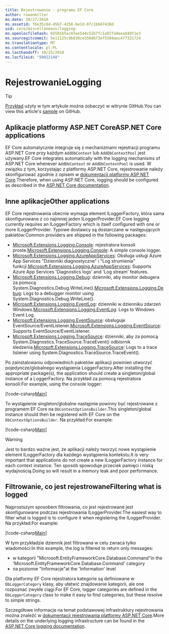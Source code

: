```yaml
---
title: Rejestrowanie - programu EF Core
author: rowanmiller
ms.date: 10/27/2016
ms.assetid: f6e35c6d-45b7-4258-be1d-87c1bb67438d
uid: core/miscellaneous/logging
ms.openlocfilehash: 65501b5ac03ae544c51b7fc1a07fa9eea849f1e3
ms.sourcegitcommit: 5e11125c9b838ce356d673ef5504aec477321724
ms.translationtype: MT
ms.contentlocale: pl-PL
ms.lasthandoff: 10/25/2018
ms.locfileid: "50022148"
---
```

# <a name="logging"></a><span data-ttu-id="e30f6-102">Rejestrowanie</span><span class="sxs-lookup"><span data-stu-id="e30f6-102">Logging</span></span>

> [!TIP]  
> <span data-ttu-id="e30f6-103">[Przykład](https://github.com/aspnet/EntityFramework.Docs/tree/master/samples/core/Miscellaneous/Logging) użyty w tym artykule można zobaczyć w witrynie GitHub.</span><span class="sxs-lookup"><span data-stu-id="e30f6-103">You can view this article's [sample](https://github.com/aspnet/EntityFramework.Docs/tree/master/samples/core/Miscellaneous/Logging) on GitHub.</span></span>

## <a name="aspnet-core-applications"></a><span data-ttu-id="e30f6-104">Aplikacje platformy ASP.NET Core</span><span class="sxs-lookup"><span data-stu-id="e30f6-104">ASP.NET Core applications</span></span>

<span data-ttu-id="e30f6-105">EF Core automatycznie integruje się z mechanizmami rejestracji programu ASP.NET Core przy każdym `AddDbContext` lub `AddDbContextPool` jest używany.</span><span class="sxs-lookup"><span data-stu-id="e30f6-105">EF Core integrates automatically with the logging mechanisms of ASP.NET Core whenever `AddDbContext` or `AddDbContextPool` is used.</span></span> <span data-ttu-id="e30f6-106">W związku z tym, korzystając z platformy ASP.NET Core, rejestrowanie należy skonfigurować zgodnie z opisem w [dokumentacji platformy ASP.NET Core](https://docs.microsoft.com/aspnet/core/fundamentals/logging?tabs=aspnetcore2x).</span><span class="sxs-lookup"><span data-stu-id="e30f6-106">Therefore, when using ASP.NET Core, logging should be configured as described in the [ASP.NET Core documentation](https://docs.microsoft.com/aspnet/core/fundamentals/logging?tabs=aspnetcore2x).</span></span>

## <a name="other-applications"></a><span data-ttu-id="e30f6-107">Inne aplikacje</span><span class="sxs-lookup"><span data-stu-id="e30f6-107">Other applications</span></span>

<span data-ttu-id="e30f6-108">EF Core rejestrowania obecnie wymaga element ILoggerFactory, która sama skonfigurowane z co najmniej jeden ILoggerProvider.</span><span class="sxs-lookup"><span data-stu-id="e30f6-108">EF Core logging currently requires an ILoggerFactory which is itself configured with one or more ILoggerProvider.</span></span> <span data-ttu-id="e30f6-109">Typowe dostawcy są dostarczane w następujących pakietów:</span><span class="sxs-lookup"><span data-stu-id="e30f6-109">Common providers are shipped in the following packages:</span></span>

* <span data-ttu-id="e30f6-110">[Microsoft.Extensions.Logging.Console](https://www.nuget.org/packages/Microsoft.Extensions.Logging.Console/): rejestratora konsoli proste.</span><span class="sxs-lookup"><span data-stu-id="e30f6-110">[Microsoft.Extensions.Logging.Console](https://www.nuget.org/packages/Microsoft.Extensions.Logging.Console/): A simple console logger.</span></span>
* <span data-ttu-id="e30f6-111">[Microsoft.Extensions.Logging.AzureAppServices](https://www.nuget.org/packages/Microsoft.Extensions.Logging.AzureAppServices/): Obsługa usługi Azure App Services "Dzienniki diagnostyczne" i "Log strumienia" funkcji.</span><span class="sxs-lookup"><span data-stu-id="e30f6-111">[Microsoft.Extensions.Logging.AzureAppServices](https://www.nuget.org/packages/Microsoft.Extensions.Logging.AzureAppServices/): Supports Azure App Services 'Diagnostics logs' and 'Log stream' features.</span></span>
* <span data-ttu-id="e30f6-112">[Microsoft.Extensions.Logging.Debug](https://www.nuget.org/packages/Microsoft.Extensions.Logging.Debug/): dzienniki, aby monitor debugera za pomocą System.Diagnostics.Debug.WriteLine().</span><span class="sxs-lookup"><span data-stu-id="e30f6-112">[Microsoft.Extensions.Logging.Debug](https://www.nuget.org/packages/Microsoft.Extensions.Logging.Debug/): Logs to a debugger monitor using System.Diagnostics.Debug.WriteLine().</span></span>
* <span data-ttu-id="e30f6-113">[Microsoft.Extensions.Logging.EventLog](https://www.nuget.org/packages/Microsoft.Extensions.Logging.EventLog/): dzienniki w dzienniku zdarzeń Windows.</span><span class="sxs-lookup"><span data-stu-id="e30f6-113">[Microsoft.Extensions.Logging.EventLog](https://www.nuget.org/packages/Microsoft.Extensions.Logging.EventLog/): Logs to Windows Event Log.</span></span>
* <span data-ttu-id="e30f6-114">[Microsoft.Extensions.Logging.EventSource](https://www.nuget.org/packages/Microsoft.Extensions.Logging.EventSource/): obsługuje EventSource/EventListener.</span><span class="sxs-lookup"><span data-stu-id="e30f6-114">[Microsoft.Extensions.Logging.EventSource](https://www.nuget.org/packages/Microsoft.Extensions.Logging.EventSource/): Supports EventSource/EventListener.</span></span>
* <span data-ttu-id="e30f6-115">[Microsoft.Extensions.Logging.TraceSource](https://www.nuget.org/packages/Microsoft.Extensions.Logging.TraceSource/): dzienniki, aby za pomocą System.Diagnostics.TraceSource.TraceEvent() odbiornik śledzenia.</span><span class="sxs-lookup"><span data-stu-id="e30f6-115">[Microsoft.Extensions.Logging.TraceSource](https://www.nuget.org/packages/Microsoft.Extensions.Logging.TraceSource/): Logs to a trace listener using System.Diagnostics.TraceSource.TraceEvent().</span></span>

<span data-ttu-id="e30f6-116">Po zainstalowaniu odpowiednich pakietów aplikacji powinien utworzyć pojedyncze/globalnego wystąpienia LoggerFactory.</span><span class="sxs-lookup"><span data-stu-id="e30f6-116">After installing the appropriate package(s), the application should create a singleton/global instance of a LoggerFactory.</span></span> <span data-ttu-id="e30f6-117">Na przykład za pomocą rejestratora konsoli:</span><span class="sxs-lookup"><span data-stu-id="e30f6-117">For example, using the console logger:</span></span>

[!code-csharp[Main](../../../samples/core/Miscellaneous/Logging/Logging/BloggingContext.cs#DefineLoggerFactory)]

<span data-ttu-id="e30f6-118">To wystąpienie singleton/globalne następnie powinny być rejestrowane z programem EF Core na `DbContextOptionsBuilder`.</span><span class="sxs-lookup"><span data-stu-id="e30f6-118">This singleton/global instance should then be registered with EF Core on the `DbContextOptionsBuilder`.</span></span> <span data-ttu-id="e30f6-119">Na przykład:</span><span class="sxs-lookup"><span data-stu-id="e30f6-119">For example:</span></span>

[!code-csharp[Main](../../../samples/core/Miscellaneous/Logging/Logging/BloggingContext.cs#RegisterLoggerFactory)]

> [!WARNING]
> <span data-ttu-id="e30f6-120">Jest to bardzo ważne jest, że aplikacji należy tworzyć nowe wystąpienie element ILoggerFactory dla każdego wystąpienia kontekstu.</span><span class="sxs-lookup"><span data-stu-id="e30f6-120">It is very important that applications do not create a new ILoggerFactory instance for each context instance.</span></span> <span data-ttu-id="e30f6-121">Ten sposób spowoduje przeciek pamięci i niską wydajnością.</span><span class="sxs-lookup"><span data-stu-id="e30f6-121">Doing so will result in a memory leak and poor performance.</span></span>

## <a name="filtering-what-is-logged"></a><span data-ttu-id="e30f6-122">Filtrowanie, co jest rejestrowane</span><span class="sxs-lookup"><span data-stu-id="e30f6-122">Filtering what is logged</span></span>

<span data-ttu-id="e30f6-123">Najprostszym sposobem filtrowania, co jest rejestrowane jest skonfigurowane podczas rejestrowania ILoggerProvider.</span><span class="sxs-lookup"><span data-stu-id="e30f6-123">The easiest way to filter what is logged is to configure it when registering the ILoggerProvider.</span></span> <span data-ttu-id="e30f6-124">Na przykład:</span><span class="sxs-lookup"><span data-stu-id="e30f6-124">For example:</span></span>

[!code-csharp[Main](../../../samples/core/Miscellaneous/Logging/Logging/BloggingContextWithFiltering.cs#DefineLoggerFactory)]

<span data-ttu-id="e30f6-125">W tym przykładzie dziennik jest filtrowana w celu zwraca tylko wiadomości:</span><span class="sxs-lookup"><span data-stu-id="e30f6-125">In this example, the log is filtered to return only messages:</span></span>
 * <span data-ttu-id="e30f6-126">w kategorii "Microsoft.EntityFrameworkCore.Database.Command"</span><span class="sxs-lookup"><span data-stu-id="e30f6-126">in the 'Microsoft.EntityFrameworkCore.Database.Command' category</span></span>
 * <span data-ttu-id="e30f6-127">na poziomie "Informacje"</span><span class="sxs-lookup"><span data-stu-id="e30f6-127">at the 'Information' level</span></span>

<span data-ttu-id="e30f6-128">Dla platformy EF Core rejestratora kategorie są definiowane w `DbLoggerCategory` klasy, aby ułatwić znajdowanie kategorii, ale one rozpoznać zwykłe ciągi.</span><span class="sxs-lookup"><span data-stu-id="e30f6-128">For EF Core, logger categories are defined in the `DbLoggerCategory` class to make it easy to find categories, but these resolve to simple strings.</span></span>

<span data-ttu-id="e30f6-129">Szczegółowe informacje na temat podstawowej infrastruktury rejestrowania można znaleźć w [dokumentacji rejestrowania platformy ASP.NET Core](https://docs.microsoft.com/aspnet/core/fundamentals/logging?tabs=aspnetcore2x).</span><span class="sxs-lookup"><span data-stu-id="e30f6-129">More details on the underlying logging infrastructure can be found in the [ASP.NET Core logging documentation](https://docs.microsoft.com/aspnet/core/fundamentals/logging?tabs=aspnetcore2x).</span></span>
